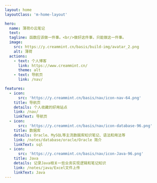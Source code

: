 ```yaml
---
layout: home
layoutClass: 'm-home-layout'

hero:
  name: 薄荷の云笔记
  text:
  tagline: 函数应该做一件事。<br/>做好这件事，只能做这一件事。
  image:
    src: https://y.creammint.cn/basis/build-img/avatar_2.png
    alt: 薄荷
  actions:
    - text: 个人博客
      link: https://www.creammint.cn/
      theme: alt
    - text: 导航页
      link: /nav/

features:
  - icon:
      src: 'https://y.creammint.cn/basis/nav/icon-nav-64.png'
    title: 导航页
    details: 个人收藏的好用站点
    link: /nav/
    linkText: 导航页
  - icon:
      src: 'https://y.creammint.cn/basis/nav/icon-database-96.png'
    title: 数据库
    details: Oracle、MySQL等主流数据库知识笔记、语法和用法等
    link: /notes/database/oracle/Oracle 简介
    linkText: sql
  - icon:
      src: 'https://y.creammint.cn/basis/nav/icon-Java-96.png'
    title: Java
    details: 记录Java相关一些业务实现逻辑和笔记知识
    link: /notes/java/Excel文件上传
    linkText: Java
---
```


<style>
/*爱的魔力转圈圈*/
.m-home-layout .image-src:hover {
  transform: translate(-50%, -50%) rotate(666turn);
  transition: transform 59s 1s cubic-bezier(0.3, 0, 0.8, 1);
}

.m-home-layout .details small {
  opacity: 0.8;
}

.m-home-layout .bottom-small {
  display: block;
  margin-top: 2em;
  text-align: right;
}
</style>
